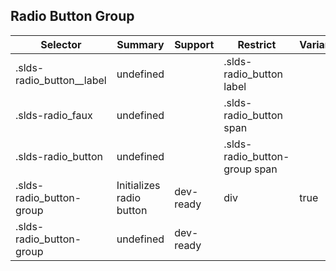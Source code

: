 

## Radio Button Group

| Selector | Summary | Support | Restrict | Variant | Modifier |
|-------|-------|-------|-------|-------|-------|
| .slds-radio_button__label | undefined |   | .slds-radio_button label |   |   |
| .slds-radio_faux | undefined |   | .slds-radio_button span |   |   |
| .slds-radio_button | undefined |   | .slds-radio_button-group span |   |   |
| .slds-radio_button-group | Initializes radio button | dev-ready | div | true |   |
| .slds-radio_button-group | undefined | dev-ready |   |   |   |